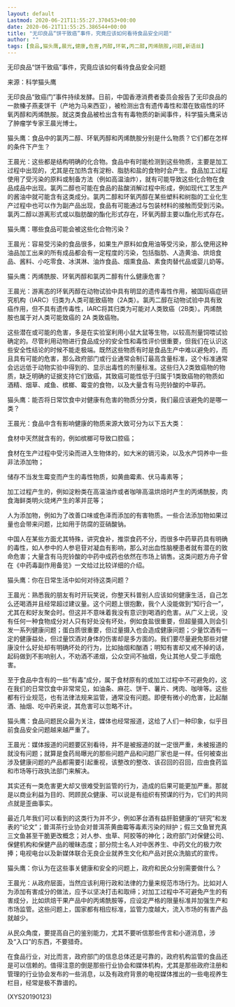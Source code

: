 ```yaml
---
layout: default
Lastmod: 2020-06-21T11:55:27.370453+00:00
date: 2020-06-21T11:55:25.386544+00:00
title: "无印良品“饼干致癌”事件，究竟应该如何看待食品安全问题"
author: ""
tags: [食品,猫头鹰,晨光,健康,危害,丙醇,环氧,丙二醇,丙烯酰胺,问题,新语丝]
---
```


无印良品“饼干致癌”事件，究竟应该如何看待食品安全问题

来源：科学猫头鹰

无印良品“致癌门”事件持续发酵。日前，中国香港消费者委员会报告了无印良品的一款榛子燕麦饼干（产地为马来西亚），被检测出含有遗传毒性和潜在致癌性的环氧丙醇和丙烯酰胺。就这类食品被检出含有有毒物质的新闻事件，科学猫头鹰采访了肿瘤学专家王晨光博士。

猫头鹰：食品中的氯丙二醇、环氧丙醇和丙烯酰胺分别是什么物质？它们都在怎样的条件下产生？

王晨光：这些都是结构明确的化合物。食品中有时能检测到这些物质，主要是加工过程中出现的，尤其是在加热含有淀粉、脂肪和盐的食物时会产生。食品加工过程使用了受污染的原料或制备方法（例如高温油炸），就有可能导致这些化合物在食品成品中出现。氯丙二醇也可能在食品的盐酸消解过程中形成，例如现代工艺生产的酱油中就可能含有这类成分。氯丙二醇和环氧丙醇在某些塑料和树脂的工业化生产过程中也可以作为副产品出现，食品有可能通过与包装材料的接触而受到污染。氯丙二醇以游离形式或以脂肪酸的酯化形式存在，环氧丙醇主要以酯化形式存在。

猫头鹰：哪些食品可能会被这些化合物污染？

王晨光：容易受污染的食品很多，如果生产原料如食用油等受污染，那么使用这种油品加工出来的所有成品都会有一定程度的污染，包括脂肪、人造黄油、烘焙食品、酱料、小吃零食、冰淇淋、油炸食品、烟熏食品、素食肉替代品或婴儿奶等。

猫头鹰：丙烯酰胺、环氧丙醇和氯丙二醇有什么健康危害？

王晨光：游离态的环氧丙醇在动物试验中具有明显的遗传毒性作用，被国际癌症研究机构（IARC）归类为人类可能致癌物（2A类）。氯丙二醇在动物试验中具有致癌作用，但不具有遗传毒性，IARC将其归类为可能对人类致癌（2B类）。丙烯酰胺也属于对人类可能致癌的 2A 类致癌物。

这些潜在或可能的危害，多是在实验室利用小鼠大鼠等生物，以较高剂量饲喂试验确定的。尽管利用动物进行食品成分的安全性和毒性评价很重要，但我们在认识这些安全性结论的时候不能走极端。既然这些物质有时是食品生产中难以避免的，而且具有可能的危害，那么政府部门或行业通常会制订最高含量标准，这个标准通常会远远低于动物实验中得到的、显示出毒性的剂量标准。这些归入2类致癌物的物质，缺乏明确的证据支持它们致癌，其致癌可能性低于归属于1类致癌物的物质如酒精、烟草、咸鱼、槟榔、霉变的食物，以及大量含有马兜铃酸的中草药。

猫头鹰：能否将日常饮食中对健康有危害的物质分分类，我们最应该避免的是哪一类？

王晨光：食品中含有影响健康的物质来源大致可分为以下五大类：

食材中天然就含有的，例如槟榔可导致口腔癌；

食材在生产过程中受污染而进入生物体的，如大米的镉污染，以及水产饲养中一些非法添加物；

储存不当发生霉变而产生的毒性物质，如黄曲霉素、伏马毒素等；

加工过程产生的，例如淀粉类在高温油炸或者咖啡高温烘焙时产生的丙烯酰胺，肉食海鲜类明火烧烤产生的苯并芘等；

人为添加物，例如为了改善口味或色泽而添加的有害物质。一些合法添加物如果过量也会带来问题，比如用于防腐的亚硝酸钠。

中国人在某些方面尤其特殊，讲究食补，推崇食药不分，而很多中药草药具有明确的毒性，如人参中的人参皂苷对凝血有影响，那么对出血性脑梗患者就有潜在的致命危害；大量含有马兜铃酸的中药中成药也依然在市场上销售。这类问题方舟子曾在《中药毒副作用备览》一文给过比较详细的介绍。

猫头鹰：你在日常生活中如何对待这类问题？

王晨光：熟悉我的朋友有时开玩笑说，你整天科普别人应该如何健康生活，自己怎么还喝酒并且经常超过建议量。这个问题上很抱歉，我个人没能做到“知行合一”，尤其在和好友聚会时。但这并不意味着我没有意识到喝酒的危害。从广义上说，没有任何一种食物成分对人只有好处没有坏处，例如食盐很重要，但超量摄入则会引发一系列健康问题；蛋白质很重要，但过量摄入也会造成健康问题；少量饮酒有一定的健康益处，但过量饮酒对身体的伤害却是多方面的。我们要尽量避免那些对健康没什么好处却有明确坏处的行为，比如抽烟和酗酒；明知有害却又戒不掉的话，起码做到不影响别人，不劝酒不递烟，公众空间不抽烟，免让其他人受二手烟危害。

至于食品中含有的一些“有毒”成分，属于食材原有的或加工过程中不可避免的，这在我们的日常饮食中非常常见，如油条、麻花、饼干、薯片、烤肉、咖啡等。这些都有行业规范，也有法律法规来监管，通常没有问题。即便有微小的危害，比起酗酒、抽烟、吃中药来说，其危害可以忽略不计。

猫头鹰：食品问题民众最为关注，媒体也经常报道，这给了人们一种印象，似乎目前食品安全问题越来越严重了。

王晨光：媒体报道的问题要区别看待，并不是被报道的就一定很严重，未被报道的就没有问题；就算是食药局曝光的那些问题产品和问题厂家也是一样。任何被查出涉及健康问题的产品都需要引起重视，该整改的整改、该召回的召回，应由食药监和市场等行政执法部门来解决。

其实还有一类危害更大却又很难受到监管的行为，造成的后果可能更加严重。那就是以商业利益为目的、罔顾民众健康、可以说是有组织有预谋的行为，它们的共同点就是歪曲事实。

最近几年我们可以看到的这类行为并不少，例如茅台酒有益肝脏健康的“研究”和发表的“论文”；普洱茶行业协会对普洱茶黄曲霉等毒素污染的辩护；假三文鱼冒充真三文鱼甚至干脆更改概念；对人参、虫草、阿胶等的神化；政府部门对保健公司、保健机构和保健产品的暧昧态度；部分院士名人对中医养生、中药文化的极力吹捧；电视电台以及新媒体联合无良企业就养生文化和产品对民众洗脑式的宣传。

猫头鹰：你认为在这些事关健康和安全的问题上，政府和民众分别需要做什么？

王晨光：从政府层面，当然应该利用行政和法律的力量来规范市场行为。比如对人为添加有害成分的做法，应予以坚决打击和取缔；对加工过程中不可避免产生的有害成分，比如烘焙干果产品中的丙烯酰胺等，应设定严格的限量标准并加强生产和市场监管。这些问题上，国家都有相应标准，监管力度越大，流入市场的有害产品就越少。

从民众角度，要提高自己的鉴别能力，尤其不要听信那些传言和小道消息，涉及“入口”的东西，不要猎奇。

在食品行业，对比而言，政府部门的信息总体还是可靠的，政府机构监管的食品还是可以信赖的。值得注意的倒是那些行业协会和媒体机构，尤其是那些政府注册和管理的行业协会发布的一些消息，以及有政府背景的电视媒体推出的一些电视养生栏目，经常是极不靠谱的。

(XYS20190123)

